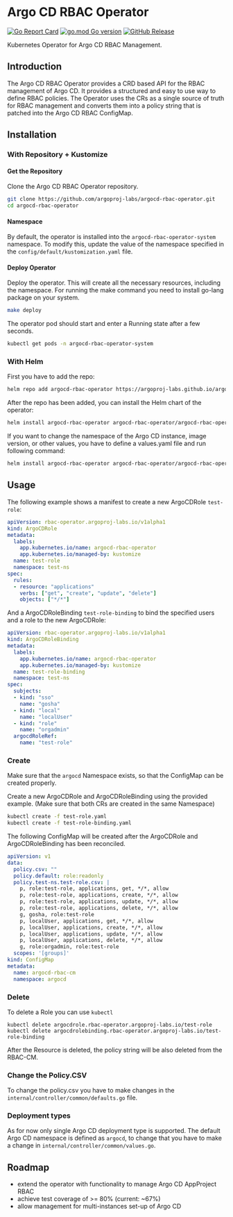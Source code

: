 # Argo CD RBAC Operator

[![Go Report Card](https://goreportcard.com/badge/github.com/argoproj-labs/argocd-rbac-operator)](https://goreportcard.com/report/github.com/argoproj-labs/argocd-rbac-operator)
[![go.mod Go version](https://img.shields.io/github/go-mod/go-version/argoproj-labs/argocd-rbac-operator)](https://github.com/argoproj-labs/argocd-rbac-operator)
[![GitHub Release](https://img.shields.io/github/v/release/argoproj-labs/argocd-rbac-operator)](https://github.com/argoproj-labs/argocd-rbac-operator/releases/tag/v0.1.6)

Kubernetes Operator for Argo CD RBAC Management.

## Introduction

The Argo CD RBAC Operator provides a CRD based API for the RBAC management of Argo CD. It provides a structured and easy to use way to define RBAC policies. The Operator uses the CRs as a single source of truth for RBAC management and converts them into a policy string that is patched into the Argo CD RBAC ConfigMap.

## Installation

### With Repository + Kustomize

#### Get the Repository

Clone the Argo CD RBAC Operator repository.

```bash
git clone https://github.com/argoproj-labs/argocd-rbac-operator.git
cd argocd-rbac-operator
```

#### Namespace

By default, the operator is installed into the `argocd-rbac-operator-system` namespace. To modify this, update the value of the namespace specified in the `config/default/kustomization.yaml` file.

#### Deploy Operator

Deploy the operator. This will create all the necessary resources, including the namespace. For running the make command you need to install go-lang package on your system.

```bash
make deploy
```

The operator pod should start and enter a Running state after a few seconds.

```bash
kubectl get pods -n argocd-rbac-operator-system
```

### With Helm

First you have to add the repo:

```bash
helm repo add argocd-rbac-operator https://argoproj-labs.github.io/argocd-rbac-operator/
```

After the repo has been added, you can install the Helm chart of the operator:

```bash
helm install argocd-rbac-operator argocd-rbac-operator/argocd-rbac-operator
```

If you want to change the namespace of the Argo CD instance, image version, or other values, you have to define a values.yaml file and run following command:

```bash
helm install argocd-rbac-operator argocd-rbac-operator/argocd-rbac-operator -f values.yaml
```

## Usage

The following example shows a manifest to create a new ArgoCDRole `test-role`:

```yaml
apiVersion: rbac-operator.argoproj-labs.io/v1alpha1
kind: ArgoCDRole
metadata:
  labels:
    app.kubernetes.io/name: argocd-rbac-operator
    app.kubernetes.io/managed-by: kustomize
  name: test-role
  namespace: test-ns
spec:
  rules:
  - resource: "applications"
    verbs: ["get", "create", "update", "delete"]
    objects: ["*/*"]
```

And a ArgoCDRoleBinding `test-role-binding` to bind the specified users and a role to the new ArgoCDRole:

```yaml
apiVersion: rbac-operator.argoproj-labs.io/v1alpha1
kind: ArgoCDRoleBinding
metadata:
  labels:
    app.kubernetes.io/name: argocd-rbac-operator
    app.kubernetes.io/managed-by: kustomize
  name: test-role-binding
  namespace: test-ns
spec:
  subjects:
  - kind: "sso"
    name: "gosha"
  - kind: "local"
    name: "localUser"
  - kind: "role"
    name: "orgadmin"
  argocdRoleRef:
    name: "test-role"
```

### Create

Make sure that the `argocd` Namespace exists, so that the ConfigMap can be created properly.

Create a new ArgoCDRole and ArgoCDRoleBinding using the provided example. (Make sure that both CRs are created in the same Namespace)

```bash
kubectl create -f test-role.yaml
kubectl create -f test-role-binding.yaml
```

The following ConfigMap will be created after the ArgoCDRole and ArgoCDRoleBinding has been reconciled.

```yaml
apiVersion: v1
data:
  policy.csv: ""
  policy.default: role:readonly
  policy.test-ns.test-role.csv: |
    p, role:test-role, applications, get, */*, allow
    p, role:test-role, applications, create, */*, allow
    p, role:test-role, applications, update, */*, allow
    p, role:test-role, applications, delete, */*, allow
    g, gosha, role:test-role
    p, localUser, applications, get, */*, allow
    p, localUser, applications, create, */*, allow
    p, localUser, applications, update, */*, allow
    p, localUser, applications, delete, */*, allow
    g, role:orgadmin, role:test-role
  scopes: '[groups]'
kind: ConfigMap
metadata:
  name: argocd-rbac-cm
  namespace: argocd
```

### Delete

To delete a Role you can use `kubectl`
```
kubectl delete argocdrole.rbac-operator.argoproj-labs.io/test-role
kubectl delete argocdrolebinding.rbac-operator.argoproj-labs.io/test-role-binding
```
After the Resource is deleted, the policy string will be also deleted from the RBAC-CM.

### Change the Policy.CSV

To change the policy.csv you have to make changes in the `internal/controller/common/defaults.go` file.

### Deployment types

As for now only single Argo CD deployment type is supported. The default Argo CD namespace is defined as `argocd`, to change that you have to make a change in `internal/controller/common/values.go`.

## Roadmap

- extend the operator with functionality to manage Argo CD AppProject RBAC
- achieve test coverage of >= 80% (current: ~67%)
- allow management for multi-instances set-up of Argo CD